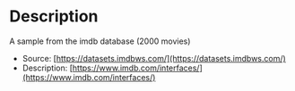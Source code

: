 # Description

A sample from the imdb database (2000 movies)

- Source: [https://datasets.imdbws.com/](https://datasets.imdbws.com/)
- Description: [https://www.imdb.com/interfaces/](https://www.imdb.com/interfaces/)

